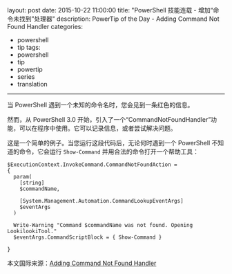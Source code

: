 ﻿layout: post
date: 2015-10-22 11:00:00
title: "PowerShell 技能连载 - 增加“命令未找到”处理器"
description: PowerTip of the Day - Adding Command Not Found Handler
categories:
- powershell
- tip
tags:
- powershell
- tip
- powertip
- series
- translation
---
当 PowerShell 遇到一个未知的命令名时，您会见到一条红色的信息。

然而，从 PowerShell 3.0 开始，引入了一个“CommandNotFoundHandler”功能，可以在程序中使用。它可以记录信息，或者尝试解决问题。

这是一个简单的例子。当您运行这段代码后，无论何时遇到一个 PowerShell 不知道的命令，它会运行 `Show-Command` 并用合法的命令打开一个帮助工具：

    $ExecutionContext.InvokeCommand.CommandNotFoundAction =
    {
      param(
        [string]
        $commandName,
    
        [System.Management.Automation.CommandLookupEventArgs]
        $eventArgs
      )
    
      Write-Warning "Command $commandName was not found. Opening LookilookiTool."
      $eventArgs.CommandScriptBlock = { Show-Command }
    
    }

<!--more-->
本文国际来源：[Adding Command Not Found Handler](http://powershell.com/cs/blogs/tips/archive/2015/10/22/adding-command-not-found-handler.aspx)
